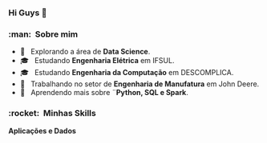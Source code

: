 ### Hi Guys 👋

<h3> :man: &nbsp;Sobre mim </h3>

- 🤔 &nbsp; Explorando a área de **Data Science**.
- 🎓 &nbsp; Estudando **Engenharia Elétrica** em IFSUL.
- 🎓 &nbsp; Estudando **Engenharia da Computação** em DESCOMPLICA.
- 💼 &nbsp; Trabalhando no setor de **Engenharia de Manufatura** em John Deere.
- 🌱 &nbsp; Aprendendo mais sobre ¨**Python, SQL e Spark**.

<h3> :rocket: &nbsp;Minhas Skills </h3>

**Aplicações e Dados**
